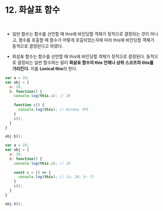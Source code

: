 # 12. 화살표 함수

<br>

- 일반 함수는 함수를 선언할 때 this에 바인딩할 객체가 정적으로 결정되는 것이 아니고, 함수를 호출할 때 함수가 어떻게 호출되었는지에 따라 this에 바인딩할 객체가 동적으로 결정된다고 하였다.

- 화살표 함수는 함수를 선언할 때 this에 바인딩할 객체가 정적으로 결정된다. 동적으로 결정되는 일반 함수와는 달리 **화살표 함수의 this 언제나 상위 스코프의 this를 가리킨다.** 이를 **Lexical this**라 한다.

```js
var a = 10;
var obj = {
  a: 20,
  b: function() {
    console.log(this.a); // 20
      
    function c() {
      console.log(this); // Window 객체
    }
    c();
  }
}

obj.b();
```

```js
var a = 10;
var obj = {
  a: 20,
  b: function() {
    console.log(this.a); // 20
      
    const c = () => {
      console.log(this); // {a: 20, b: f}
    }
    c();
  }
}

obj.b();
```

